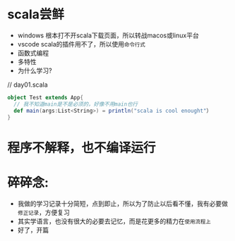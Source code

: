 # scala尝鲜
- windows 根本打不开scala下载页面，所以转战macos或linux平台
- vscode scala的插件用不了，所以使用`命令行式`
- 函数式编程
- 多特性
- 为什么学习?

// day01.scala
```scala
object Test extends App{
  // 我不知道main是不是必须的，好像不用main也行
  def main(args:List<String>) = println("scala is cool enought"）                                   
}
```
# 程序不解释，也不编译运行
# 碎碎念:
- 我做的学习记录十分简短，点到即止，所以为了防止以后看不懂，我有必要做`修正记录`，方便复习
- 其实学语言，也没有很大的必要去记忆，而是花更多的精力在`使用流程上`
- 好了，开篇

